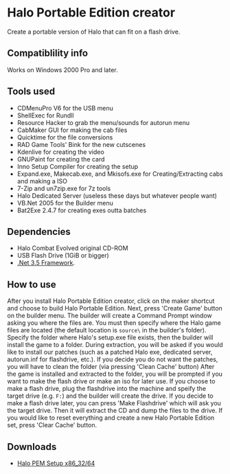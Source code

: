 # Halo Portable Edition creator

Create a portable version of Halo that can fit on a flash drive.

## Compatiblility info

Works on Windows 2000 Pro and later.

## Tools used

* CDMenuPro V6 for the USB menu
* ShellExec for Rundll
* Resource Hacker to grab the menu/sounds for autorun menu
* CabMaker GUI for making the cab files
* Quicktime for the file conversions
* RAD Game Tools' Bink for the new cutscenes
* Kdenlive for creating the video
* GNUPaint for creating the card
* Inno Setup Compiler for creating the setup
* Expand.exe, Makecab.exe, and Mkisofs.exe for Creating/Extracting cabs and making a ISO
* 7-Zip and un7zip.exe for 7z tools
* Halo Dedicated Server (useless these days but whatever people want)
* VB.Net 2005 for the Builder menu
* Bat2Exe 2.4.7 for creating exes outta batches

## Dependencies

* Halo Combat Evolved original CD-ROM
* USB Flash Drive (1GiB or bigger)
* [.Net 3.5 Framework](https://www.microsoft.com/en-us/download/details.aspx?id=25150).

## How to use

After you install Halo Portable Edition creator, click on the maker shortcut and choose to build Halo Portable Edition. Next, press 'Create Game' button on the builder menu. The builder will create a Command Prompt window asking you where the files are. You must then specify where the Halo game files are located (the default location is `source\` in the builder's folder). Specify the folder where Halo's setup.exe file exists, then the builder will install the game to a folder. During extraction, you will be asked if you would like to install our patches (such as a patched Halo exe, dedicated server, autorun.inf for flashdrive, etc.). If you decide you do not want the patches, you will have to clean the folder (via pressing 'Clean Cache' button) After the game is installed and extracted to the folder, you will be prompted if you want to make the flash drive or make an iso for later use. If you choose to make a flash drive, plug the flashdrive into the machine and speify the target drive (e.g. `F:`) and the builder will create the drive. If you decide to make a flash drive later, you can press 'Make Flashdrive' which will ask you the target drive. Then it will extract the CD and dump the files to the drive. If you would like to reset everything and create a new Halo Portable Edition set, press 'Clear Cache' button.

## Downloads

* [Halo PEM Setup x86_32/64](#)
